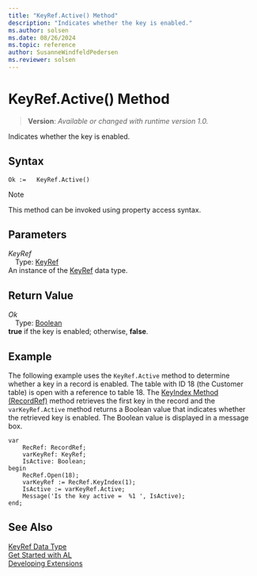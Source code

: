 ```yaml
---
title: "KeyRef.Active() Method"
description: "Indicates whether the key is enabled."
ms.author: solsen
ms.date: 08/26/2024
ms.topic: reference
author: SusanneWindfeldPedersen
ms.reviewer: solsen
---
```

[//]: # (START>DO_NOT_EDIT)
[//]: # (IMPORTANT:Do not edit any of the content between here and the END>DO_NOT_EDIT.)
[//]: # (Any modifications should be made in the .xml files in the ModernDev repo.)
# KeyRef.Active() Method
> **Version**: _Available or changed with runtime version 1.0._

Indicates whether the key is enabled.


## Syntax
```AL
Ok :=   KeyRef.Active()
```
> [!NOTE]
> This method can be invoked using property access syntax.
## Parameters
*KeyRef*  
&emsp;Type: [KeyRef](keyref-data-type.md)  
An instance of the [KeyRef](keyref-data-type.md) data type.  

## Return Value
*Ok*  
&emsp;Type: [Boolean](../boolean/boolean-data-type.md)  
**true** if the key is enabled; otherwise, **false**.


[//]: # (IMPORTANT: END>DO_NOT_EDIT)

## Example

The following example uses the `KeyRef.Active` method to determine whether a key in a record is enabled. The table with ID 18 \(the Customer table\) is open with a reference to table 18. The [KeyIndex Method \(RecordRef\)](../library.md) method retrieves the first key in the record and the `varKeyRef.Active` method returns a Boolean value that indicates whether the retrieved key is enabled. The Boolean value is displayed in a message box. 
 
```al
var
    RecRef: RecordRef;
    varKeyRef: KeyRef;
    IsActive: Boolean;
begin
    RecRef.Open(18);  
    varKeyRef := RecRef.KeyIndex(1);  
    IsActive := varKeyRef.Active;  
    Message('Is the key active =  %1 ', IsActive);  
end;
```  
  

## See Also
[KeyRef Data Type](keyref-data-type.md)  
[Get Started with AL](../../devenv-get-started.md)  
[Developing Extensions](../../devenv-dev-overview.md)